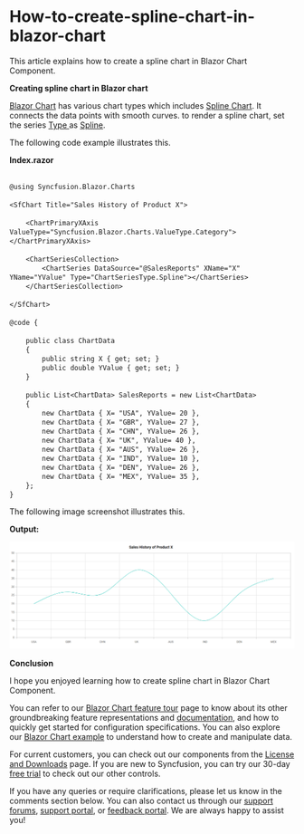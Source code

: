 # How-to-create-spline-chart-in-blazor-chart

This article explains how to create a spline chart in Blazor Chart Component.

**Creating spline chart in Blazor chart**

[Blazor Chart](https://www.syncfusion.com/blazor-components/blazor-charts) has various chart types which includes [Spline Chart](https://www.syncfusion.com/blazor-components/blazor-charts/chart-types/spline-chart). It connects the data points with smooth curves. to render a spline chart, set the series [Type ](https://help.syncfusion.com/cr/blazor/Syncfusion.Blazor.Charts.ChartSeries.html#Syncfusion_Blazor_Charts_ChartSeries_Type)as [Spline](https://help.syncfusion.com/cr/blazor/Syncfusion.Blazor.Charts.ChartSeriesType.html#Syncfusion_Blazor_Charts_ChartSeriesType_Spline).

The following code example illustrates this.

**Index.razor**

```cshtml

@using Syncfusion.Blazor.Charts

<SfChart Title="Sales History of Product X">

    <ChartPrimaryXAxis ValueType="Syncfusion.Blazor.Charts.ValueType.Category"></ChartPrimaryXAxis>

    <ChartSeriesCollection>
        <ChartSeries DataSource="@SalesReports" XName="X" YName="YValue" Type="ChartSeriesType.Spline"></ChartSeries>
    </ChartSeriesCollection>

</SfChart>

@code {

    public class ChartData
    {
        public string X { get; set; }
        public double YValue { get; set; }
    }

    public List<ChartData> SalesReports = new List<ChartData>
    {
        new ChartData { X= "USA", YValue= 20 },
        new ChartData { X= "GBR", YValue= 27 },
        new ChartData { X= "CHN", YValue= 26 },
        new ChartData { X= "UK", YValue= 40 },
        new ChartData { X= "AUS", YValue= 26 },
        new ChartData { X= "IND", YValue= 10 },
        new ChartData { X= "DEN", YValue= 26 },
        new ChartData { X= "MEX", YValue= 35 },
    };
}

```

​The following image screenshot illustrates this.

**Output:**

![](/Spline.png)

**Conclusion**

I hope you enjoyed learning how to create spline chart in Blazor Chart Component.

You can refer to our [Blazor Chart feature tour](https://www.syncfusion.com/blazor-components/blazor-charts) page to know about its other groundbreaking feature representations and [documentation](https://blazor.syncfusion.com/documentation/chart/getting-started), and how to quickly get started for configuration specifications. You can also explore our [Blazor Chart example](https://blazor.syncfusion.com/demos/chart/line?theme=bootstrap5) to understand how to create and manipulate data.

For current customers, you can check out our components from the [License and Downloads](https://www.syncfusion.com/sales/teamlicense) page. If you are new to Syncfusion, you can try our 30-day [free trial](https://www.syncfusion.com/downloads/blazor) to check out our other controls.

If you have any queries or require clarifications, please let us know in the comments section below. You can also contact us through our [support forums](https://www.syncfusion.com/forums), [support portal](https://support.syncfusion.com/create), or [feedback portal](https://www.syncfusion.com/feedback/blazor-components?control=charts). We are always happy to assist you!
